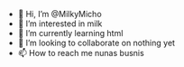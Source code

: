 - 👋 Hi, I’m @MilkyMicho
- 👀 I’m interested in milk
- 🌱 I’m currently learning html
- 💞️ I’m looking to collaborate on nothing yet
- 📫 How to reach me nunas busnis

<!---
MilkyMicho/MilkyMicho is a ✨ special ✨ repository because its `README.md` (this file) appears on your GitHub profile.
You can click the Preview link to take a look at your changes.
--->
